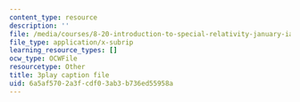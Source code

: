 ```yaml
---
content_type: resource
description: ''
file: /media/courses/8-20-introduction-to-special-relativity-january-iap-2021/6a5af5702a3fcdf03ab3b736ed55958a_ijOnv0DUCPE.srt
file_type: application/x-subrip
learning_resource_types: []
ocw_type: OCWFile
resourcetype: Other
title: 3play caption file
uid: 6a5af570-2a3f-cdf0-3ab3-b736ed55958a
---
```

